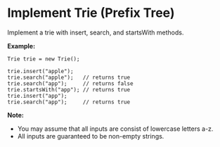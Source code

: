 # Implement Trie (Prefix Tree)

Implement a trie with insert, search, and startsWith methods.

__Example:__

```pseudo
Trie trie = new Trie();

trie.insert("apple");
trie.search("apple");   // returns true
trie.search("app");     // returns false
trie.startsWith("app"); // returns true
trie.insert("app");
trie.search("app");     // returns true
```

__Note:__

- You may assume that all inputs are consist of lowercase letters a-z.
- All inputs are guaranteed to be non-empty strings.